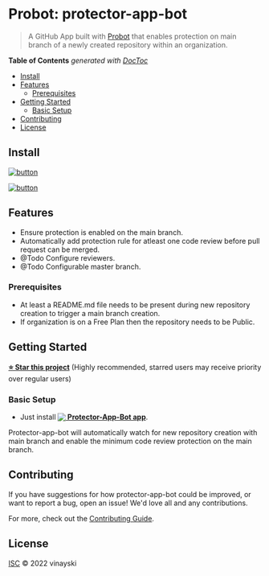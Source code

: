 # Probot: protector-app-bot

> A GitHub App built with [Probot](https://github.com/probot/probot) that enables protection on main branch of a newly created repository within an organization.

<!-- START doctoc generated TOC please keep comment here to allow auto update -->
<!-- DON'T EDIT THIS SECTION, INSTEAD RE-RUN doctoc TO UPDATE -->
**Table of Contents**  *generated with [DocToc](https://github.com/thlorenz/doctoc)*

- [Install](#install)
- [Features](#features)
  - [Prerequisites](#prerequisites)
- [Getting Started](#getting-started)
  - [Basic Setup](#basic-setup)
- [Contributing](#contributing)
- [License](#license)

<!-- END doctoc generated TOC please keep comment here to allow auto update -->


## Install

[![button](https://dabuttonfactory.com/button.png?t=Install+Protector-app-bot&f=Roboto-Bold&ts=26&tc=fff&tshs=1&tshc=000&hp=45&vp=20&c=11&bgt=unicolored&bgc=15d798)](https://github.com/apps/protector-app-bot/installations/new)

[![button](https://cdn.glitch.com/2703baf2-b643-4da7-ab91-7ee2a2d00b5b%2Fremix-button.svg)](https://glitch.com/edit/#!/remix/probot-hello-world)

## Features

 - Ensure protection is enabled on the main branch.
 - Automatically add protection rule for atleast one code review before pull request can be merged.
 - @Todo Configure reviewers.
 - @Todo Configurable master branch.

### Prerequisites
 - At least a README.md file needs to be present during new repository creation to trigger a main branch creation.
 - If organization is on a Free Plan then the repository needs to be Public.

## Getting Started

**[⭐ Star this project](https://github.com/vinayski/protector-app-bot)** (Highly recommended, starred users may receive priority over regular users)

### Basic Setup

 - Just install **[<img src="https://www.svgrepo.com/show/335905/install.svg" valign="bottom"/> Protector-App-Bot app](https://github.com/apps/protector-app-bot/installations/new)**.

Protector-app-bot will automatically watch for new repository creation with main branch and enable the minimum code review protection on the main branch.


## Contributing

If you have suggestions for how protector-app-bot could be improved, or want to report a bug, open an issue! We'd love all and any contributions.

For more, check out the [Contributing Guide](CONTRIBUTING.md).

## License

[ISC](LICENSE) © 2022 vinayski
